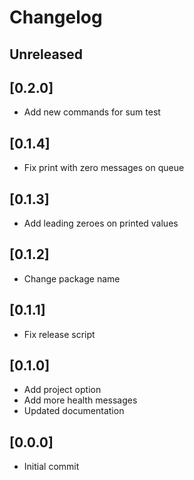# Changelog

## Unreleased

## [0.2.0]

- Add new commands for sum test

## [0.1.4]

- Fix print with zero messages on queue

## [0.1.3]

- Add leading zeroes on printed values

## [0.1.2]

- Change package name

## [0.1.1]

- Fix release script

## [0.1.0]

- Add project option
- Add more health messages
- Updated documentation

## [0.0.0] 

 - Initial commit 
